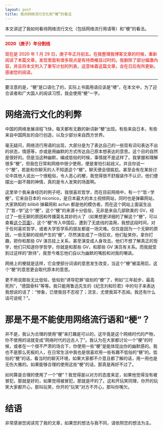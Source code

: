 ```yaml
---
layout: post
title: 我对网络流行文化和“梗”的看法
---
```

本文讲述了我如何看待网络流行文化（包括网络流行用语等）和“梗”的看法。
<!--more-->

***

**<font color="red">2020（庚子）年分割线</font>**

<font color="red">现在是 2020 年 1 月 29 日，庚子年正月初五。在我整理我博客文章的时候，重新阅读了本篇文章，发现里面有很多观点是有待商榷且过时的。我删除了部分偏激内容，并且将本文列入了重写计划的列表，这意味着这篇文章，会在日后有所更新。感谢您的阅读。</font>

***

要注意的是，“梗”是口语化了的，实际上书面用语应该是“哽”，在本文中，为了迎合读者和广大国人的阅读习惯，我会使用“梗”一字。
# 网络流行文化的利弊
中国的网络发展进程飞快，每天都有无数的新词新“梗”出现。有些来自日本，有些来自中国网友的自行创造，以及少部分来自西方世界。

毫无疑问，网络流行用语的出现，大部分是为了表达自己的一些现有词句表达不出的状态，情感等，亦或是用幽默的方式传达自己原本想表达的意思。这个目的自然是很好的。但是当这种幽默，编成低俗的时候，事情就不是这样了。我掌握和理解很多“梗”，但我在日常和网络中很少使用，便是害怕引起歧义。并且你说一个“梗”，若是和你聊天的人不知道这个“梗”。聊天便会很尴尬。甚至会有在某些讨论中其他人说出一个很粗俗，令人恶心的梗，我觉得很不舒服装作不认识，他们便摆出一副不屑的神情，真的是令人发笑的场面啊。

这里举个我亲身经历的例子吧，我很喜欢哲学，而在目前网络中，有一个“哲♂学梗”，它来自日本的 niconico，是日本最大的本土视频网站，同时也是弹幕网站，大家熟知的 bilibili 弹幕网和 acfun 都是他的模仿者。而在这个网站上面诞生出了“哲♂学”这个“梗”，这个“梗”的来源十分低俗，无非是来自几部欧美的 GV，经过了一些无聊的原因和传播莫名其妙的火了（如果想更详细的了解这个“梗”，可以查看[这个页面](https://zh.moegirl.org/哲♂学)）。这个“梗”传入中国后，遭到了无底线的滥用，我想这段时间，对于任何喜欢哲学，或者大学哲学系的朋友都是一场灾难。仅仅是因为一个无聊的原因，一些无聊的视频产生的“梗”，尽然演变成了一场狂欢，他们耻笑你，拿你打趣，把你和那些 GV 演员挂上关系，甚至演变成人身攻击。他们不想了解真正的哲学，他们只知道你学哲学，你就是和那些 GV，和那些 GV 演员有关系。而我就受到过这样的“款待”，我至今难忘他们自以为幽默的嘴脸和对我的嘲讽。

网络上的梗就是这样，它会使部分词语的意思发生改变，当这个“梗”被滥用后，这个“梗”的意思更会取代原本的意思。

更不用说那些无比低俗，低俗到“诱导犯罪”级别的“梗”了，例如“三年起步，最高死刑”，“德国骨科”等等。我只能用鲁迅先生的《纪念刘和珍君》中的句子来表达我想说的话了：“惨象，已使我目不忍视了；流言，尤使我耳不忍闻。我还有什么话可说呢？”。
# 那是不是不能使用网络流行语和“梗”？
并不是，我认为合理的使用“梗”来打趣是可以的，这毕竟是这个网络时代的产物，你不使用的话就变成“网络时代的远古人了”。我认为在大家都讨论一个“梗”的时候，或者在一个很不严肃的场合下，你使用一些“梗”是能体现出你的幽默感的。我也不是那么死板的人，在日常生活中我也是很喜欢用一些有趣不低俗的“梗”的。低俗的“梗”的话，看当时的聊天环境，如果大家都不介意且都了解的话，用一用也是无伤大雅的。如果能够合理的使用这些“梗”的话，那真是再好不过了。

如何算是合理的使用了一个“梗”？我觉得是以对方的态度来定，如果他觉得没有被冒犯，那就是好的，如果觉得被冒犯，那就是坏的了。这和开玩笑同理，你开的玩笑大家都开心，那叫玩笑，你开的“玩笑”对方不开心，那叫你嘴欠。
# 结语
非常感谢您阅读完了我的文章，如果您的想法与我不同，请依照您的想法为主。